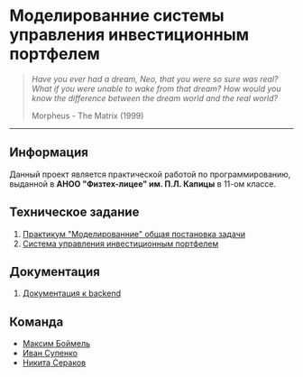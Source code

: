 # Моделированние системы управления инвестиционным портфелем

> _Have you ever had a dream, Neo, that you were so sure was real? What if you were unable to wake from that dream? How would you know the difference between the dream world and the real world?_
>
> Morpheus - The Matrix (1999)

---

## Информация

Данный проект является практической работой по программированию, выданной в **АНОО "Физтех-лицее" им. П.Л. Капицы** в 11-ом классе.

## Техническое задание

1. [Практикум "Моделированние" общая постановка задачи](doc/globaltask.md)
2. [Система управления инвестиционным портфелем](doc/specifictask.md)

## Документация

1. [Документация к backend](doc/documentation.md)

## Команда

- [Максим Боймель](https://github.com/ipazzxyz)
- [Иван Супенко](https://github.com/Chas0vshchik)
- [Никита Сераков](https://github.com/nikitaserakov)

